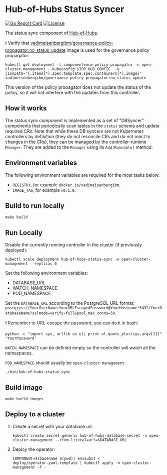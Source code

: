 [comment]: # ( Copyright Contributors to the Open Cluster Management project )

# Hub-of-Hubs Status Syncer

[![Go Report Card](https://goreportcard.com/badge/github.com/open-cluster-management/hub-of-hubs-status-sync)](https://goreportcard.com/report/github.com/open-cluster-management/hub-of-hubs-status-sync)
[![License](https://img.shields.io/github/license/open-cluster-management/hub-of-hubs-status-sync)](/LICENSE)

The status sync component of [Hub-of-Hubs](https://github.com/open-cluster-management/hub-of-hubs).

:exclamation: Verify that [vadimeisenbergibm/governance-policy-propagator:no_status_update](https://hub.docker.com/layers/156812667/vadimeisenbergibm/governance-policy-propagator/no_status_update/images/sha256-d622f20d24f1e363ffc442f80a24eaafd2a58d953a44d8f8f798e86dbe66ead0) image is used for the governance policy propagator:

```
kubectl get deployment -l component=ocm-policy-propagator -n open-cluster-management --kubeconfig $TOP_HUB_CONFIG  -o jsonpath='{.items[*].spec.template.spec.containers[*].image}'
vadimeisenbergibm/governance-policy-propagator:no_status_update
```
This version of the policy propagator does not update the status of the policy, so it will not interfere with the updates from this controller.

## How it works

The status sync component is implemented as a set of "DBSyncer" components that periodically scan tables in the `status` schema and update required CRs. Note that while these DB syncers are not Kubernetes controllers by definition (they do not reconcile CRs and do not react to changes in the CRs), they can be managed by the controller-runtime `Manager`. They are added to the `Manager` using its `Add(Runnable)` method.

## Environment variables

The following environment variables are required for the most tasks below:

* `REGISTRY`, for example `docker.io/vadimeisenbergibm`.
* `IMAGE_TAG`, for example `v0.1.0`.

## Build to run locally

```
make build
```

## Run Locally

Disable the currently running controller in the cluster (if previously deployed):

```
kubectl scale deployment hub-of-hubs-status-sync -n open-cluster-management --replicas 0
```

Set the following environment variables:

* DATABASE_URL
* WATCH_NAMESPACE
* POD_NAMESPACE

Set the `DATABASE_URL` according to the PostgreSQL URL format: `postgres://YourUserName:YourURLEscapedPassword@YourHostname:5432/YourDatabaseName?sslmode=verify-full&pool_max_conns=50`.

:exclamation: Remember to URL-escape the password, you can do it in bash:

```
python -c "import sys, urllib as ul; print ul.quote_plus(sys.argv[1])" 'YourPassword'
```

`WATCH_NAMESPACE` can be defined empty so the controller will watch all the namespaces.

`POD_NAMESPACE` should usually be `open-cluster-management`

```
./bin/hub-of-hubs-status-sync
```

## Build image

```
make build-images
```

## Deploy to a cluster

1.  Create a secret with your database url:

    ```
    kubectl create secret generic hub-of-hubs-database-secret -n open-cluster-management --from-literal=url=$DATABASE_URL
    ```

1.  Deploy the operator:

    ```
    COMPONENT=$(basename $(pwd)) envsubst < deploy/operator.yaml.template | kubectl apply -n open-cluster-management -f -
    ```
